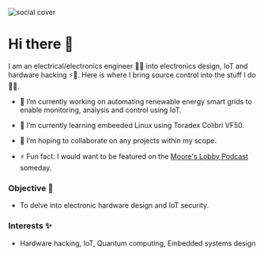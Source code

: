 ![social cover](https://user-images.githubusercontent.com/72353423/189827747-8af1997e-b57c-4533-a993-847a1c647be1.png)

# Hi there 👋

I am an electrical/electronics engineer 👨‍🎓 into electronics design, IoT and hardware hacking ⚡🔌. Here is where I bring source control into the stuff I do 👨‍🔬.

- 🔭 I’m currently working on automating renewable energy smart grids to enable monitoring, analysis and control using IoT.

- 🌱 I’m currently learning embeeded Linux using Toradex Colibri VF50.

- 👯 I’m hoping to collaborate on any projects within my scope.

- ⚡ Fun fact: I would want to be featured on the [Moore's Lobby Podcast](https://www.allaboutcircuits.com/podcast/) someday.

### Objective 🥅

- To delve into electronic hardware design and IoT security.

### Interests ✨

- Hardware hacking, IoT, Quantum computing, Embedded systems design
 
<!--
**tinegachris/tinegachris** is a ✨ _special_ ✨ repository because its `README.md` (this file) appears on your GitHub profile.

Here are some ideas to get you started:

- 🔭 I’m currently working on ...
- 🌱 I’m currently learning ...
- 👯 I’m looking to collaborate on ...
- 🤔 I’m looking for help with ...
- 💬 Ask me about 
- 📫 How to reach me: the email is on my profile
- 😄 Pronouns: he/him
- ⚡ Fun fact: I can cram🧠 🔟 digits with a 2️⃣ seconds ⏲ glance 👀!
-->
